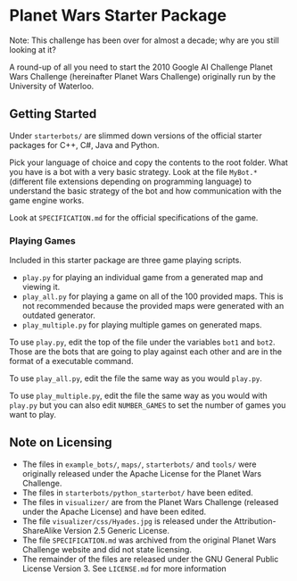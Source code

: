# Planet Wars Starter Package
Note: This challenge has been over for almost a decade; why are you still looking at it?

A round-up of all you need to start the 2010 Google AI Challenge Planet Wars Challenge (hereinafter Planet Wars Challenge) originally run by the University of Waterloo.

## Getting Started
Under `starterbots/` are slimmed down versions of the official starter packages for C++, C#, Java and Python.

Pick your language of choice and copy the contents to the root folder.
What you have is a bot with a very basic strategy.
Look at the file `MyBot.*` (different file extensions depending on programming language) to understand the basic strategy of the bot and how communication with the game engine works.

Look at `SPECIFICATION.md` for the official specifications of the game.

### Playing Games
Included in this starter package are three game playing scripts.
* `play.py` for playing an individual game from a generated map and viewing it.
* `play_all.py` for playing a game on all of the 100 provided maps. This is not recommended because the provided maps were generated with an outdated generator.
* `play_multiple.py` for playing multiple games on generated maps.

To use `play.py`, edit the top of the file under the variables `bot1` and `bot2`.
Those are the bots that are going to play against each other and are in the format of a executable command.

To use `play_all.py`, edit the file the same way as you would `play.py`.

To use `play_multiple.py`, edit the file the same way as you would with `play.py` but you can also edit `NUMBER_GAMES` to set the number of games you want to play.

## Note on Licensing
* The files in `example_bots/`, `maps/`, `starterbots/` and `tools/` were originally released under the Apache License for the Planet Wars Challenge.
* The files in `starterbots/python_starterbot/` have been edited.
* The files in `visualizer/` are from the Planet Wars Challenge (released under the Apache License) and have been edited.
* The file `visualizer/css/Hyades.jpg` is released under the Attribution-ShareAlike Version 2.5 Generic License.
* The file `SPECIFICATION.md` was archived from the original Planet Wars Challenge website and did not state licensing.
* The remainder of the files are released under the GNU General Public License Version 3. See `LICENSE.md` for more information
